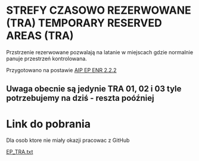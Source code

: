 # STREFY CZASOWO REZERWOWANE (TRA) TEMPORARY RESERVED AREAS (TRA)
 
Przstrzenie rezerwowane pozwalają na latanie w miejscach gdzie normalnie panuje przestrzeń kontrolowana.

Przygotowano na postawie [AIP EP ENR 2.2.2](EP_ENR_2_2_2_en.pdf)

## Uwaga obecnie są jedynie TRA 01, 02 i 03 tyle potrzebujemy na dziś - reszta poóźniej

# Link do pobrania

Dla osob ktore nie miały okazji pracowac z GitHub

[EP_TRA.txt](https://raw.githubusercontent.com/darekzbik/airspace/master/airspace/EP_TRA.txt)
